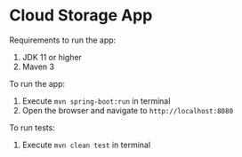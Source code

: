 # Cloud Storage App

Requirements to run the app:
1. JDK 11 or higher
2. Maven 3

To run the app: 
1. Execute `mvn spring-boot:run` in terminal
2. Open the browser and navigate to `http://localhost:8080`

To run tests: 
1. Execute `mvn clean test` in terminal
